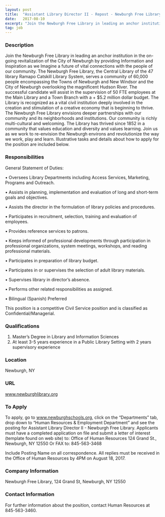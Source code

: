 ```yaml
---
layout: post
title:  "Assistant Library Director II - Repost - Newburgh Free Library "
date:   2017-08-10
excerpt: "Join the Newburgh Free Library in leading an anchor institution in the on-going revitalization of the City of Newburgh by providing Information and Inspiration as we Imagine a future of vital connections with the people of our community. The Newburgh Free Library, the Central Library of the 47 library Ramapo..."
tag: job
---
```


### Description   

Join the Newburgh Free Library in leading an anchor institution in the on-going revitalization of the City of Newburgh by providing Information and Inspiration as we Imagine a future of vital connections with the people of our community.  The Newburgh Free Library, the Central Library of the 47 library Ramapo Catskill Library System, serves a community of 60,000 people encompassing the Towns of Newburgh and New Windsor and the City of Newburgh overlooking the magnificent Hudson River.   The successful candidate will assist in the supervision of 50 FTE employees at the Main Library and a Town Branch with a + $5.2 million dollar budget.  The Library is recognized as a vital civil institution deeply involved in the creation and stimulation of a creative economy that is beginning to thrive. The Newburgh Free Library envisions deeper partnerships with our community and its neighborhoods and institutions.  Our community is richly multi-cultural and welcoming.  The Library has thrived since 1852 in a community that values education and diversity and values learning. Join us as we work to re-envision the Newburgh environs and revolutionize the way we work, play and learn. Illustrative tasks and details about how to apply for the position are included below.




### Responsibilities   

General Statement of Duties:


• 	Oversees Library Departments including Access Services, Marketing, Programs and Outreach.

• 	Assists in planning, implementation and evaluation of long and short-term goals and objectives.

• 	Assists the director in the formulation of library policies and procedures.

• 	Participates in recruitment, selection, training and evaluation of employees.

• 	Provides reference services to patrons.

• 	Keeps informed of professional developments through participation in professional organizations, system meetings, workshops, and reading professional materials.

• 	Participates in preparation of library budget.

• 	Participates in or supervises the selection of adult library materials.

• 	Supervises library in director’s absence.

• 	Performs other related responsibilities as assigned.

• 	Bilingual (Spanish) Preferred

This position is a competitive Civil Service position and is classified as Confidential/Managerial.



### Qualifications   

1.  Master’s Degree in Library and Information Sciences
2.  At least 3-5 years experience in a Public Library Setting with 2 years supervisory experience
         





### Location   

Newburgh, NY


### URL   

www.newburghlibrary.org

### To Apply   

To apply, go to www.newburghschools.org, click on the “Departments” tab, drop down to “Human Resources & Employment Department” and see the posting for Assistant Library Director II - Newburgh Free Library.
Applicants must have a completed application on file and submit a letter of interest (template found on web site) to: 
Office of Human Resources
124 Grand St., Newburgh, NY 12550              Or FAX to:  845-563-3468

Include Posting Name on all correspondence.
All replies must be received in the Office of Human Resources by 4PM on August 18, 2017. 



### Company Information   

Newburgh Free Library, 124 Grand St, Newburgh, NY 12550


### Contact Information   

For further information about the position, contact Human Resources at 845-563-3460.

